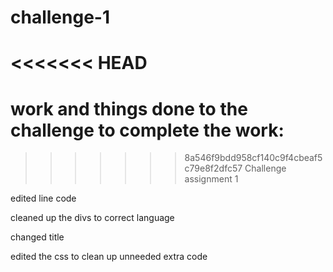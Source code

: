 # challenge-1
<<<<<<< HEAD
=======

# work and things done to the challenge to complete the work:
>>>>>>> 8a546f9bdd958cf140c9f4cbeaf5c79e8f2dfc57
Challenge assignment 1

edited line code

cleaned up the divs to correct language

changed title

edited the css to clean up unneeded extra code
